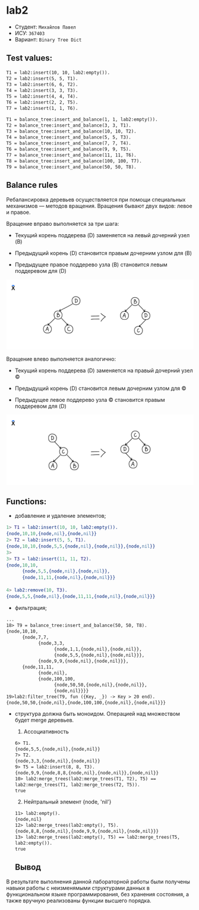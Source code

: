 lab2
=====
- Студент: ``` Михайлов Павел ```
- ИСУ: ``` 367403 ```
- Вариант: ``` Binary Tree Dict ```
  
##  Test values:

```
T1 = lab2:insert(10, 10, lab2:empty()).
T2 = lab2:insert(5, 5, T1).    
T3 = lab2:insert(6, 6, T2).
T4 = lab2:insert(3, 3, T3).
T5 = lab2:insert(4, 4, T4).
T6 = lab2:insert(2, 2, T5).
T7 = lab2:insert(1, 1, T6).
```

```
T1 = balance_tree:insert_and_balance(1, 1, lab2:empty()).
T2 = balance_tree:insert_and_balance(3, 3, T1).
T3 = balance_tree:insert_and_balance(10, 10, T2).
T4 = balance_tree:insert_and_balance(5, 5, T3).
T5 = balance_tree:insert_and_balance(7, 7, T4).
T6 = balance_tree:insert_and_balance(9, 9, T5).
T7 = balance_tree:insert_and_balance(11, 11, T6).
T8 = balance_tree:insert_and_balance(100, 100, T7).
T9 = balance_tree:insert_and_balance(50, 50, T8).
```

## Balance rules
Ребалансировка деревьев осуществляется при помощи специальных механизмов — методов вращения. Вращения бывают двух видов: левое и правое.

Вращение вправо выполняется за три шага:

- Текущий корень поддерева (D) заменяется на левый дочерний узел (B)

- Предыдущий корень (D) становится правым дочерним узлом для (B)

- Предыдущее правое поддерево узла (B) становится левым поддеревом для (D)

![alt text](resources/image1.png)

Вращение влево выполняется аналогично:

- Текущий корень поддерева (D) заменяется на правый дочерний узел ©

- Предыдущий корень (D) становится левым дочерним узлом для ©

- Предыдущее левое поддерево узла © становится правым поддеревом для (D)

![alt text](resources/image2.png)


## Functions:

- добавление и удаление элементов;
``` erlang
1> T1 = lab2:insert(10, 10, lab2:empty()).
{node,10,10,{node,nil},{node,nil}}
2> T2 = lab2:insert(5, 5, T1).    
{node,10,10,{node,5,5,{node,nil},{node,nil}},{node,nil}}
3>    
3> T3 = lab2:insert(11, 11, T2).
{node,10,10,
      {node,5,5,{node,nil},{node,nil}},
      {node,11,11,{node,nil},{node,nil}}}

4> lab2:remove(10, T3).
{node,5,5,{node,nil},{node,11,11,{node,nil},{node,nil}}}

```
- фильтрация;
```
...
18> T9 = balance_tree:insert_and_balance(50, 50, T8).
{node,10,10,
      {node,7,7,
            {node,3,3,
                  {node,1,1,{node,nil},{node,nil}},
                  {node,5,5,{node,nil},{node,nil}}},
            {node,9,9,{node,nil},{node,nil}}},
      {node,11,11,
            {node,nil},
            {node,100,100,
                  {node,50,50,{node,nil},{node,nil}},
                  {node,nil}}}}
19>lab2:filter_tree(T9, fun ({Key, _}) -> Key > 20 end).  
{node,50,50,{node,nil},{node,100,100,{node,nil},{node,nil}}}
```

- структура должна быть моноидом.
    Операцией над множеством будет merge деревьев.
  1) Ассоциативность
    ```
    6> T1.
    {node,5,5,{node,nil},{node,nil}}
    7> T2.
    {node,3,3,{node,nil},{node,nil}}
    9> T5 = lab2:insert(8, 8, T3).
    {node,9,9,{node,8,8,{node,nil},{node,nil}},{node,nil}}
    10> lab2:merge_trees(lab2:merge_trees(T1, T2), T5) == lab2:merge_trees(T1, lab2:merge_trees(T2, T5)).
    true
    ```
   2) Нейтральный элемент {node, 'nil'}
    ```
    11> lab2:empty().
    {node,nil}
    12> lab2:merge_trees(lab2:empty(), T5).                                                              
    {node,8,8,{node,nil},{node,9,9,{node,nil},{node,nil}}}
    13> lab2:merge_trees(lab2:empty(), T5) == lab2:merge_trees(T5, lab2:empty()).
    true
    ```

    ## Вывод

В результате выполнения данной лабораторной работы были получены навыки работы с неизменямыми структурами данных в функциональном языке программирования, без хранения состояния, а также вручную реализованы функции высшего порядка.

